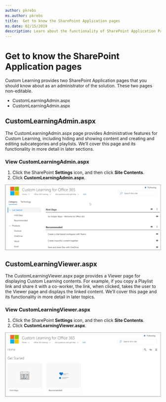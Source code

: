 ```yaml
---
author: pkrebs
ms.author: pkrebs
title:  Get to know the SharePoint Application pages
ms.date: 02/15/2019
description: Learn about the functionality of SharePoint Application Pages in Custom Learning
---
```


# Get to know the SharePoint Application pages

Custom Learning provides two SharePoint Application pages that you should know about as an administrator of the solution. These two pages non-editable. 

- CustomLearningAdmin.aspx
- CustomLearningAdmin.aspx

## CustomLearningAdmin.aspx

The CustomLearningAdmin.aspx page provides Administrative features for Custom Learning, including hiding and showing content and creating and editing subcategories and playlists. We’ll cover this page and its functionality in more detail in later sections.

### View CustomLearningAdmin.aspx

1. Click the SharePoint **Settings** icon, and then click **Site Contents**. 
2. Click **CustomLearningAdmin.aspx**. 

![cg-adminapppage.png](media/cg-adminapppage.png)

## CustomLearningViewer.aspx
The CustomLearningViewer.aspx page provides a Viewer page for displaying Custom Learning contents. For example, if you copy a Playlist link and share it with a co-worker, the link, when clicked, takes the user to the Viewer page and displays the linked content. We’ll cover this page and its functionality in more detail in later topics.

### View CustomLearningViewer.aspx

1. Click the SharePoint **Settings** icon, and then click **Site Contents**. 
2. Click **CustomLearningViewer.aspx**. 

![cg-viewerapppage.png](media/cg-viewerapppage.png)

